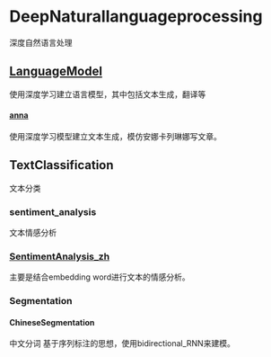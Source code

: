 # DeepNaturallanguageprocessing

深度自然语言处理

## [LanguageModel](https://github.com/STHSF/DeepNaturalLanguageProcessing/tree/master/language_model)
使用深度学习建立语言模型，其中包括文本生成，翻译等
#### [anna](https://github.com/STHSF/DeepNaturalLanguageProcessing/tree/master/language_model/anna)
使用深度学习模型建立文本生成，模仿安娜卡列琳娜写文章。

## TextClassification
文本分类
### sentiment_analysis
文本情感分析
### [SentimentAnalysis_zh](https://github.com/STHSF/DeepNaturalLanguageProcessing/tree/master/sentiment_analysis/sentiment_analysis_zh)
主要是结合embedding word进行文本的情感分析。

### Segmentation
#### ChineseSegmentation
中文分词
基于序列标注的思想，使用bidirectional_RNN来建模。